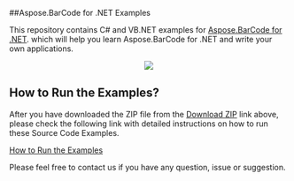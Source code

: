 ##Aspose.BarCode for .NET Examples

This repository contains C# and VB.NET examples for [Aspose.BarCode for .NET](http://www.aspose.com/.net/barcode-component.aspx). which will help you learn Aspose.BarCode for .NET and write your own applications.

<p align="center">
  <a title="Download complete Aspose.BarCode for .NET source code" href="https://github.com/asposebarcode/Aspose_BarCode_NET/archive/master.zip">
	<img src="https://raw.github.com/AsposeExamples/java-examples-dashboard/master/images/downloadZip-Button-Large.png" />
  </a>
</p>

## How to Run the Examples?


After you have downloaded the ZIP file from the [Download ZIP](https://github.com/asposebarcode/Aspose_BarCode_NET/archive/master.zip) link above, please check the following link with detailed instructions on how to run these Source Code Examples.

[How to Run the Examples](http://www.aspose.com/docs/display/barcodenet/How+to+Run+the+Examples)

Please feel free to contact us if you have any question, issue or suggestion.
